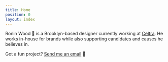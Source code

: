 ```yaml
---
title: Home
position: 0
layout: index
---
```


Ronin Wood 🌹 is a Brooklyn-based designer currently working at <a href="http://celtra.com">Celtra</a>. He works in-house for brands while also supporting candidates and causes he believes in.

Got a fun project? [Send me an email](mailto:hi@roninwood.com) 📧